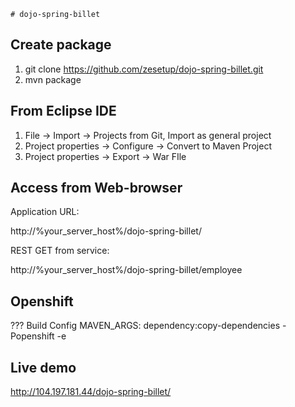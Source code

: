 	# dojo-spring-billet

## Create package 

1. git clone https://github.com/zesetup/dojo-spring-billet.git
2. mvn package

## From Eclipse IDE

1. File -> Import -> Projects from Git, Import as general project
2. Project properties -> Configure -> Convert to Maven Project
3. Project properties -> Export -> War FIle

## Access from Web-browser

Application URL:

http://%your_server_host%/dojo-spring-billet/


REST GET from service:

http://%your_server_host%/dojo-spring-billet/employee


## Openshift

??? Build Config MAVEN_ARGS: dependency:copy-dependencies -Popenshift  -e

## Live demo

http://104.197.181.44/dojo-spring-billet/